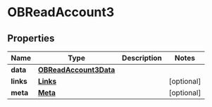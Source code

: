
# OBReadAccount3

## Properties
Name | Type | Description | Notes
------------ | ------------- | ------------- | -------------
**data** | [**OBReadAccount3Data**](OBReadAccount3Data.md) |  | 
**links** | [**Links**](Links.md) |  |  [optional]
**meta** | [**Meta**](Meta.md) |  |  [optional]



